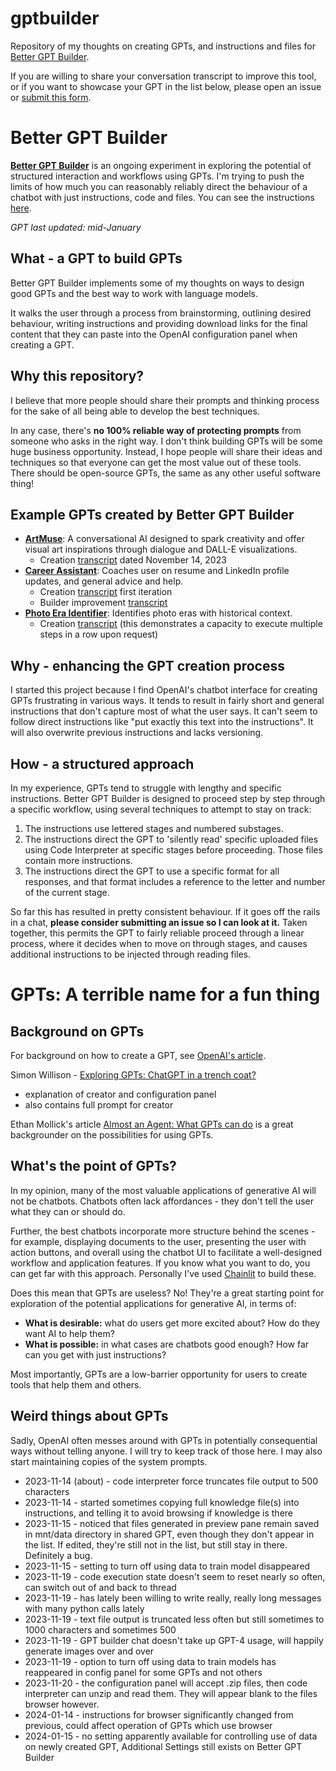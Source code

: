 # gptbuilder
Repository of my thoughts on creating GPTs, and instructions and files for [Better GPT Builder](https://chat.openai.com/g/g-0CAiaGJje-better-gpt-builder).

If you are willing to share your conversation transcript to improve this tool, or if you want to showcase your GPT in the list below, please open an issue or [submit this form](https://forms.gle/he2qFcpdjdrEBpaq6).

# Better GPT Builder
**[Better GPT Builder](https://chat.openai.com/g/g-0CAiaGJje-better-gpt-builder)** is an ongoing experiment in exploring the potential of structured interaction and workflows using GPTs. I'm trying to push the limits of how much you can reasonably reliably direct the behaviour of a chatbot with just instructions, code and files. You can see the instructions [here](https://github.com/allisonmorrell/gptbuilder/blob/main/better-gpt-builder/instructions.md).

*GPT last updated: mid-January*

## What - a GPT to build GPTs
Better GPT Builder implements some of my thoughts on ways to design good GPTs and the best way to work with language models. 

It walks the user through a process from brainstorming, outlining desired behaviour, writing instructions and providing download links for the final content that they can paste into the OpenAI configuration panel when creating a GPT.

## Why this repository?
I believe that more people should share their prompts and thinking process for the sake of all being able to develop the best techniques.

In any case, there's **no 100% reliable way of protecting prompts** from someone who asks in the right way. I don't think building GPTs will be some huge business opportunity. Instead, I hope people will share their ideas and techniques so that everyone can get the most value out of these tools. There should be open-source GPTs, the same as any other useful software thing!

## Example GPTs created by Better GPT Builder
* **[ArtMuse](https://chat.openai.com/g/g-kY3woUU1m-artmuse)**: A conversational AI designed to spark creativity and offer visual art inspirations through dialogue and DALL-E visualizations.
    * Creation [transcript](https://chat.openai.com/share/bc93a6ac-311e-41b6-b3ae-62e2879c5ad2) dated November 14, 2023
* **[Career Assistant](https://chat.openai.com/g/g-EbYpo1ISQ-career-assistant)**: Coaches user on resume and LinkedIn profile updates, and general advice and help.
    * Creation [transcript](https://chat.openai.com/share/87b84ae4-b229-4347-b4da-a8e800054e50) first iteration
    * Builder improvement [transcript](https://chat.openai.com/share/c0b187de-af40-47da-81a9-5175508bee0c)
* **[Photo Era Identifier](https://chat.openai.com/g/g-iAP1EJ5Bn-photo-era-identifier)**: Identifies photo eras with historical context.
    * Creation [transcript](https://chat.openai.com/share/620cf78c-c48f-47ce-857d-7205d6115fbe) (this demonstrates a capacity to execute multiple steps in a row upon request)

## Why - enhancing the GPT creation process
I started this project because I find OpenAI's chatbot interface for creating GPTs frustrating in various ways. It tends to result in fairly short and general instructions that don't capture most of what the user says. It can't seem to follow direct instructions like "put exactly this text into the instructions". It will also overwrite previous instructions and lacks versioning.

## How - a structured approach
In my experience, GPTs tend to struggle with lengthy and specific instructions. Better GPT Builder is designed to proceed step by step through a specific workflow, using several techniques to attempt to stay on track: 
1. The instructions use lettered stages and numbered substages.
2. The instructions direct the GPT to 'silently read' specific uploaded files using Code Interpreter at specific stages before proceeding. Those files contain more instructions.
3. The instructions direct the GPT to use a specific format for all responses, and that format includes a reference to the letter and number of the current stage.

So far this has resulted in pretty consistent behaviour. If it goes off the rails in a chat, **please consider submitting an issue so I can look at it.** Taken together, this permits the GPT to fairly reliable proceed through a linear process, where it decides when to move on through stages, and causes additional instructions to be injected through reading files.


# GPTs: A terrible name for a fun thing

## Background on GPTs
For background on how to create a GPT, see [OpenAI's article](https://help.openai.com/en/articles/8554397-creating-a-gpt).

Simon Willison - [Exploring GPTs: ChatGPT in a trench coat?](https://simonwillison.net/2023/Nov/15/gpts/)
* explanation of creator and configuration panel
* also contains full prompt for creator

Ethan Mollick's article [Almost an Agent: What GPTs can do](https://www.oneusefulthing.org/p/almost-an-agent-what-gpts-can-do) is a great backgrounder on the possibilities for using GPTs.


## What's the point of GPTs? 
In my opinion, many of the most valuable applications of generative AI will not be chatbots. Chatbots often lack affordances - they don't tell the user what they can or should do. 

Further, the best chatbots incorporate more structure behind the scenes - for example, displaying documents to the user, presenting the user with action buttons, and overall using the chatbot UI to facilitate a well-designed workflow and application features. If you know what you want to do, you can get far with this approach. Personally I've used [Chainlit](https://docs.chainlit.io/get-started/overview) to build these. 

Does this mean that GPTs are useless? No! They're a great starting point for exploration of the potential applications for generative AI, in terms of: 
* **What is desirable:** what do users get more excited about? How do they want AI to help them?
* **What is possible:** in what cases are chatbots good enough? How far can you get with just instructions?

Most importantly, GPTs are a low-barrier opportunity for users to create tools that help them and others. 

## Weird things about GPTs

Sadly, OpenAI often messes around with GPTs in potentially consequential ways without telling anyone. I will try to keep track of those here. I may also start maintaining copies of the system prompts.

* 2023-11-14 (about) - code interpreter force truncates file output to 500 characters
* 2023-11-14 - started sometimes copying full knowledge file(s) into instructions, and telling it to avoid browsing if knowledge is there
* 2023-11-15 - noticed that files generated in preview pane remain saved in mnt/data directory in shared GPT, even though they don't appear in the list. If edited, they're still not in the list, but still stay in there. Definitely a bug.
* 2023-11-15 - setting to turn off using data to train model disappeared
* 2023-11-19 - code execution state doesn't seem to reset nearly so often, can switch out of and back to thread
* 2023-11-19 - has lately been willing to write really, really long messages with many python calls lately
* 2023-11-19 - text file output is truncated less often but still sometimes to 1000 characters and sometimes 500
* 2023-11-19 - GPT builder chat doesn't take up GPT-4 usage, will happily generate images over and over
* 2023-11-19 - option to turn off using data to train models has reappeared in config panel for some GPTs and not others
* 2023-11-20 - the configuration panel will accept .zip files, then code interpreter can unzip and read them. They will appear blank to the files browser however.
* 2024-01-14 - instructions for browser significantly changed from previous, could affect operation of GPTs which use browser
* 2024-01-15 - no setting apparently available for controlling use of data on newly created GPT, Additional Settings still exists on Better GPT Builder